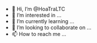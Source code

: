- 👋 Hi, I’m @HoaTraLTC
- 👀 I’m interested in ...
- 🌱 I’m currently learning ...
- 💞️ I’m looking to collaborate on ...
- 📫 How to reach me ...

<!---
HoaTraLTC/HoaTraLTC is a ✨ special ✨ repository because its `README.md` (this file) appears on your GitHub profile.
You can click the Preview link to take a look at your changes.
--->
